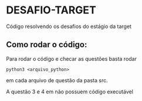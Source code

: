 # DESAFIO-TARGET

Código resolvendo os desafios do estágio da target

## Como rodar o código:

Para rodar o código e checar as questões basta rodar

`python3 <arquivo_python>`

em cada arquivo de questão da pasta src.

A questão 3 e 4 em não possuem código executável
